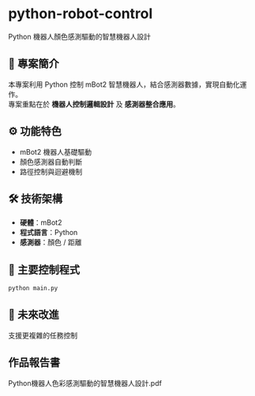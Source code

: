 # python-robot-control
Python 機器人顏色感測驅動的智慧機器人設計

## 📖 專案簡介
本專案利用 Python 控制 mBot2 智慧機器人，結合感測器數據，實現自動化運作。  
專案重點在於 **機器人控制邏輯設計** 及 **感測器整合應用**。

## ⚙️ 功能特色
- mBot2 機器人基礎驅動
- 顏色感測器自動判斷
- 路徑控制與迴避機制

## 🛠️ 技術架構
- **硬體**：mBot2
- **程式語言**：Python
- **感測器**：顏色 / 距離

## 🚀 主要控制程式
```bash
python main.py
```
## 🔮 未來改進

支援更複雜的任務控制

## 作品報告書

Python機器人色彩感測驅動的智慧機器人設計.pdf
